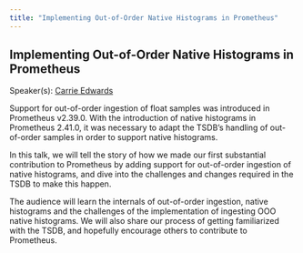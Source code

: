 ```yaml
---
title: "Implementing Out-of-Order Native Histograms in Prometheus"
---
```


## Implementing Out-of-Order Native Histograms in Prometheus

Speaker(s): [Carrie Edwards](../../speakers/carrie-edwards)

Support for out-of-order ingestion of float samples was introduced in Prometheus v2.39.0. With the introduction of native histograms in Prometheus 2.41.0, it was necessary to adapt the TSDB’s handling of out-of-order samples in order to support native histograms.

In this talk, we will tell the story of how we made our first substantial contribution to Prometheus by adding support for out-of-order ingestion of native histograms, and dive into the challenges and changes required in the TSDB to make this happen.

The audience will learn the internals of out-of-order ingestion, native histograms and the challenges of the implementation of ingesting OOO native histograms. We will also share our process of getting familiarized with the TSDB, and hopefully encourage others to contribute to Prometheus.
